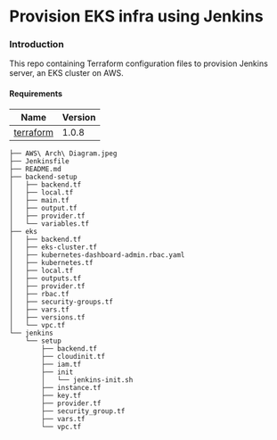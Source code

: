 # Provision EKS infra using Jenkins 

### Introduction
This repo containing Terraform configuration files to provision Jenkins server, an EKS cluster on AWS. 

#### Requirements

| Name | Version |
|------|---------|
| <a name="requirement_terraform"></a> [terraform](#requirement\_terraform) | 1.0.8 |

```
├── AWS\ Arch\ Diagram.jpeg
├── Jenkinsfile
├── README.md
├── backend-setup
│   ├── backend.tf
│   ├── local.tf
│   ├── main.tf
│   ├── output.tf
│   ├── provider.tf
│   └── variables.tf
├── eks
│   ├── backend.tf
│   ├── eks-cluster.tf
│   ├── kubernetes-dashboard-admin.rbac.yaml
│   ├── kubernetes.tf
│   ├── local.tf
│   ├── outputs.tf
│   ├── provider.tf
│   ├── rbac.tf
│   ├── security-groups.tf
│   ├── vars.tf
│   ├── versions.tf
│   └── vpc.tf
└── jenkins
    └── setup
        ├── backend.tf
        ├── cloudinit.tf
        ├── iam.tf
        ├── init
        │   └── jenkins-init.sh
        ├── instance.tf
        ├── key.tf
        ├── provider.tf
        ├── security_group.tf
        ├── vars.tf
        └── vpc.tf
```
